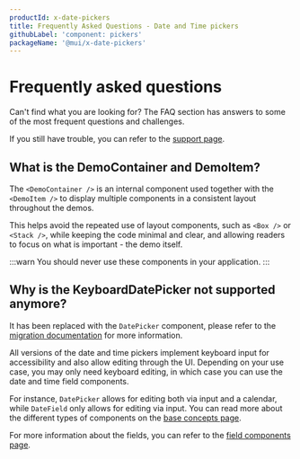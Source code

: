 ```yaml
---
productId: x-date-pickers
title: Frequently Asked Questions - Date and Time pickers
githubLabel: 'component: pickers'
packageName: '@mui/x-date-pickers'
---
```


# Frequently asked questions

<p class="description">Can't find what you are looking for? The FAQ section has answers to some of the most frequent questions and challenges.</p>

If you still have trouble, you can refer to the [support page](/x/introduction/support/).

## What is the DemoContainer and DemoItem?

The `<DemoContainer />` is an internal component used together with the `<DemoItem />` to display multiple components in a consistent layout throughout the demos.

This helps avoid the repeated use of layout components, such as `<Box />` or `<Stack />`, while keeping the code minimal and clear, and allowing readers to focus on what is important - the demo itself.

:::warn
You should never use these components in your application.
:::

## Why is the KeyboardDatePicker not supported anymore?

It has been replaced with the `DatePicker` component, please refer to the [migration documentation](/material-ui/migration/pickers-migration/#imports) for more information.

All versions of the date and time pickers implement keyboard input for accessibility and also allow editing through the UI. Depending on your use case, you may only need keyboard editing, in which case you can use the date and time field components.

For instance, `DatePicker` allows for editing both via input and a calendar, while `DateField` only allows for editing via input. You can read more about the different types of components on the [base concepts page](/x/react-date-pickers/base-concepts/#other-components).

For more information about the fields, you can refer to the [field components page](/x/react-date-pickers/fields/).
